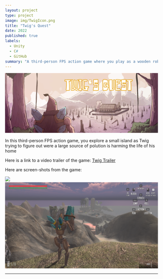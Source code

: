 ```yaml
---
layout: project
type: project
image: img/TwigIcon.png
title: "Twig's Quest"
date: 2022
published: true
labels:
  - Unity
  - C#
  - GitHub
summary: "A third-person FPS action game where you play as a wooden robot powered by a mysterious crystal called Twig"
---
```



<img class="img-fluid" src="../img/TwigBanner.png">

In this third-person FPS action game, you explore a small island as Twig trying to figure out were a large source of polution is harming the life of his home

Here is a link to a video trailer of the game: [Twig Trailer](https://www.youtube.com/watch?v=sulj7yxplEQ)

Here are screen-shots from the game:

<img class="img-fluid" src="../img/Screenshot1.png">
<img class="img-fluid" src="../img/Screenshot2.png">

<hr>

